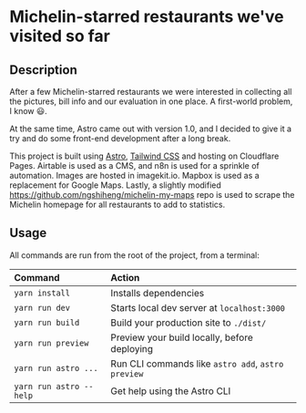 # Michelin-starred restaurants we've visited so far

## Description
After a few Michelin-starred restaurants we were interested in collecting all the pictures, bill info and our evaluation in one place.
A first-world problem, I know 😃.

At the same time, Astro came out with version 1.0, and I decided to give it a try and do some front-end development after a long break.

This project is built using [Astro](https://astro.build), [Tailwind CSS](https://tailwindcss.com/) and hosting on Cloudflare Pages. Airtable is used as a CMS, and n8n is used for a sprinkle of automation.
Images are hosted in imagekit.io. Mapbox is used as a replacement for Google Maps.
Lastly, a slightly modified https://github.com/ngshiheng/michelin-my-maps repo is used to scrape the Michelin homepage for all restaurants to add to statistics.

## Usage

All commands are run from the root of the project, from a terminal:

| Command                | Action                                             |
| :--------------------- | :------------------------------------------------- |
| `yarn install`          | Installs dependencies                              |
| `yarn run dev`          | Starts local dev server at `localhost:3000`        |
| `yarn run build`        | Build your production site to `./dist/`            |
| `yarn run preview`      | Preview your build locally, before deploying       |
| `yarn run astro ...`    | Run CLI commands like `astro add`, `astro preview` |
| `yarn run astro --help` | Get help using the Astro CLI                       |
